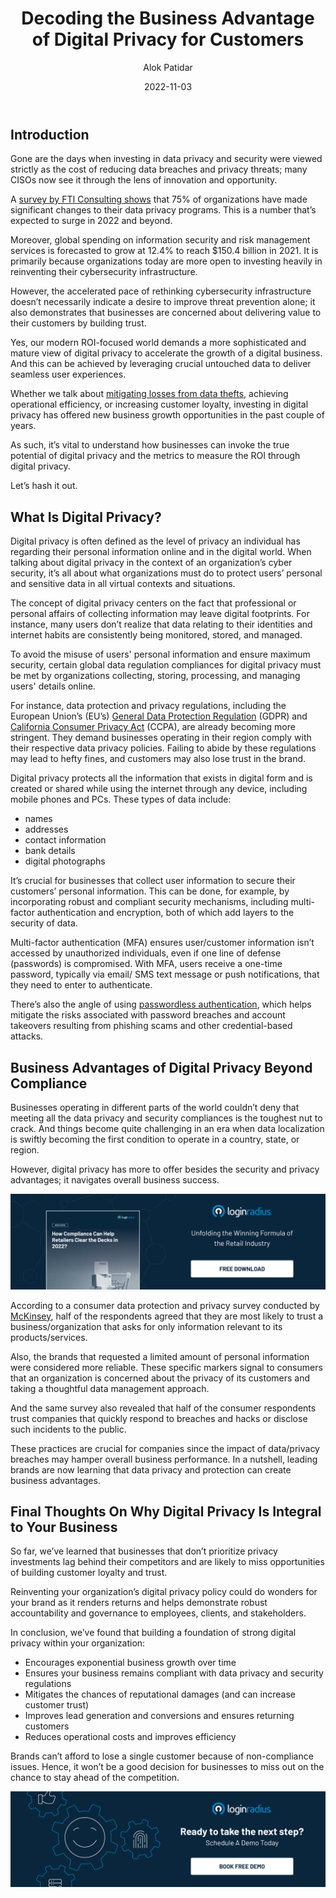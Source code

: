 ﻿---
title: "Decoding the Business Advantage of Digital Privacy for Customers"
date: "2022-11-03"
coverImage: "digi-privacy.jpg"
category: ["digital privacy", "data compliance", "authentication"]
author: "Alok Patidar"
description: "Investing in privacy isn’t just a matter of mitigating risks pertaining to data breaches; it’s also about navigating business success by building trust and offering value to customers through enhanced security and protections. Let’s understand how businesses can invoke the true potential of digital privacy."
metadescription: "Digital privacy isn’t just about securing crucial information; it offers endless business opportunities. Read on to know more about the ROIs of digital privacy."
metatitle: "What is Digital Privacy?"
---

## Introduction

Gone are the days when investing in data privacy and security were viewed strictly as the cost of reducing data breaches and privacy threats; many CISOs now see it through the lens of innovation and opportunity. 

A [survey by FTI Consulting shows](https://www.fticonsulting.com/about/newsroom/press-releases/new-fti-consulting-survey-reveals-leading-corporate-data-privacy-risks-priorities-and-change-initiatives) that 75% of organizations have made significant changes to their data privacy programs. This is a number that’s expected to surge in 2022 and beyond. 

Moreover, global spending on information security and risk management services is forecasted to grow at 12.4% to reach $150.4 billion in 2021. It is primarily because organizations today are more open to investing heavily in reinventing their cybersecurity infrastructure. 

However, the accelerated pace of rethinking cybersecurity infrastructure doesn’t necessarily indicate a desire to improve threat prevention alone; it also demonstrates that businesses are concerned about delivering value to their customers by building trust. 

 

Yes, our modern ROI-focused world demands a more sophisticated and mature view of digital privacy to accelerate the growth of a digital business. And this can be achieved by leveraging crucial untouched data to deliver seamless user experiences. 

Whether we talk about [mitigating losses from data thefts](https://blog.loginradius.com/identity/5-ways-to-handle-a-data-breach/), achieving operational efficiency, or increasing customer loyalty, investing in digital privacy has offered new business growth opportunities in the past couple of years. 

As such, it’s vital to understand how businesses can invoke the true potential of digital privacy and the metrics to measure the ROI through digital privacy. 

Let’s hash it out.


## What Is Digital Privacy?

Digital privacy is often defined as the level of privacy an individual has regarding their personal information online and in the digital world. When talking about digital privacy in the context of an organization’s cyber security, it’s all about what organizations must do to protect users’ personal and sensitive data in all virtual contexts and situations.

The concept of digital privacy centers on the fact that professional or personal affairs of collecting information may leave digital footprints. For instance, many users don’t realize that data relating to their identities and internet habits are consistently being monitored, stored, and managed. 

To avoid the misuse of users' personal information and ensure maximum security, certain global data regulation compliances for digital privacy must be met by organizations collecting, storing, processing, and managing users' details online. 

For instance, data protection and privacy regulations, including the European Union’s (EU’s) [General Data Protection Regulation](https://blog.loginradius.com/identity/consent-management/) (GDPR) and [California Consumer Privacy Act](https://blog.loginradius.com/identity/ccpa-introduction/) (CCPA),  are already becoming more stringent. They demand businesses operating in their region comply with their respective data privacy policies. Failing to abide by these regulations may lead to hefty fines, and customers may also lose trust in the brand. 

Digital privacy protects all the information that exists in digital form and is created or shared while using the internet through any device, including mobile phones and PCs. These types of data include: 



* names
* addresses
* contact information
* bank details
* digital photographs

It’s crucial for businesses that collect user information to secure their customers’ personal information. This can be done, for example, by incorporating robust and compliant security mechanisms, including multi-factor authentication and encryption, both of which add layers to the security of data. 

Multi-factor authentication (MFA) ensures user/customer information isn’t accessed by unauthorized individuals, even if one line of defense (passwords) is compromised. With MFA, users receive a one-time password, typically via email/ SMS text message or push notifications, that they need to enter to authenticate. 

There’s also the angle of using [passwordless authentication](https://www.loginradius.com/passwordless-login/), which helps mitigate the risks associated with password breaches and account takeovers resulting from phishing scams and other credential-based attacks. 


## Business Advantages of Digital Privacy Beyond Compliance

Businesses operating in different parts of the world couldn’t deny that meeting all the data privacy and security compliances is the toughest nut to crack. And things become quite challenging in an era when data localization is swiftly becoming the first condition to operate in a country, state, or region. 

However, digital privacy has more to offer besides the security and privacy advantages; it navigates overall business success. 

[![compliance-wp](compliance-wp.png)](https://www.loginradius.com/resource/reimagining-integrity-as-a-pillar-of-consumer-data-)

According to a consumer data protection and privacy survey conducted by [McKinsey](https://www.mckinsey.com/business-functions/risk-and-resilience/our-insights/the-consumer-data-opportunity-and-the-privacy-imperative), half of the respondents agreed that they are most likely to trust a business/organization that asks for only information relevant to its products/services. 

Also, the brands that requested a limited amount of personal information were considered more reliable. These specific markers signal to consumers that an organization is concerned about the privacy of its customers and taking a thoughtful data management approach. 

And the same survey also revealed that half of the consumer respondents trust companies that quickly respond to breaches and hacks or disclose such incidents to the public. 

These practices are crucial for companies since the impact of data/privacy breaches may hamper overall business performance.  In a nutshell, leading brands are now learning that data privacy and protection can create business advantages. 


## Final Thoughts On Why Digital Privacy Is Integral to Your Business

So far, we’ve learned that businesses that don’t prioritize privacy investments lag behind their competitors and are likely to miss opportunities of building customer loyalty and trust. 

Reinventing your organization’s digital privacy policy could do wonders for your brand as it renders returns and helps demonstrate robust accountability and governance to employees, clients, and stakeholders. 

In conclusion, we’ve found that building a foundation of strong digital privacy within your organization:



* Encourages exponential business growth over time 
* Ensures your business remains compliant with data privacy and security regulations 
* Mitigates the chances of reputational damages (and can increase customer trust)
* Improves lead generation and conversions and ensures returning customers
* Reduces operational costs and improves efficiency

Brands can’t afford to lose a single customer because of non-compliance issues. Hence, it won’t be a good decision for businesses to miss out on the chance to stay ahead of the competition. 



[![book-a-demo-Consultation](../../assets/book-a-demo-loginradius.png)](https://www.loginradius.com/book-a-demo/)